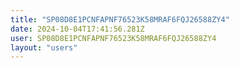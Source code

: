 ```yaml
---
title: "SP08D8E1PCNFAPNF76523K58MRAF6FQJ26588ZY4"
date: 2024-10-04T17:41:56.281Z
user: SP08D8E1PCNFAPNF76523K58MRAF6FQJ26588ZY4
layout: "users"
---
```

    